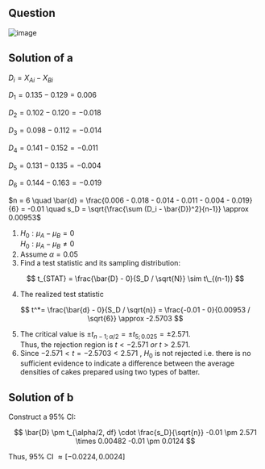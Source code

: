 ## Question

![image](https://github.com/user-attachments/assets/015831b0-d1ba-4bea-81ac-fc10b8e1c30e)

## Solution of a

$D_i = X_{Ai} - X_{Bi}$

$D_1 = 0.135 - 0.129 = 0.006$

$D_2 = 0.102 - 0.120 = -0.018$

$D_3 = 0.098 - 0.112 = -0.014$

$D_4 = 0.141 - 0.152 = -0.011$

$D_5 = 0.131 - 0.135 = -0.004$

$D_6 = 0.144 - 0.163 = -0.019$

$n = 6 \quad \bar{d} = \frac{0.006 - 0.018 - 0.014 - 0.011 - 0.004 - 0.019}{6} = -0.01 \quad s_D = \sqrt{\frac{\sum (D_i - \bar{D})^2}{n-1}} \approx 0.00953$

1. $H_0 : \mu_A - \mu_B = 0$  
$H_0 : \mu_A - \mu_B \neq 0$
2. Assume $\alpha = 0.05$
3. Find a test statistic and its sampling distribution:

$$
t_{STAT} = \frac{\bar{D} - 0}{S_D / \sqrt{N}} \sim t\_{(n-1)}
$$
  
4. The realized test statistic

$$
t^*= \frac{\bar{d} - 0}{S_D / \sqrt{n}} = \frac{-0.01 - 0}{0.00953 / \sqrt{6}} \approx -2.5703
$$

5. The critical value is $\pm t_{n - 1; \alpha / 2} = \pm t_{5; 0.025} = \pm 2.571.$  
Thus, the rejection region is $t < -2.571 \ or \ t > 2.571.$
6. Since $-2.571 < t = -2.5703 < 2.571$ , $H_0$ is not rejected i.e. there is no sufficient evidence to indicate a difference between the average densities of cakes prepared using two types of batter.

## Solution of b
Construct a 95% CI:  

$$
\bar{D} \pm t_{\alpha/2, df} \cdot \frac{s_D}{\sqrt{n}}  
-0.01 \pm 2.571 \times 0.00482  
-0.01 \pm 0.0124
$$

Thus, 95% CI $\approx [-0.0224, 0.0024]$
